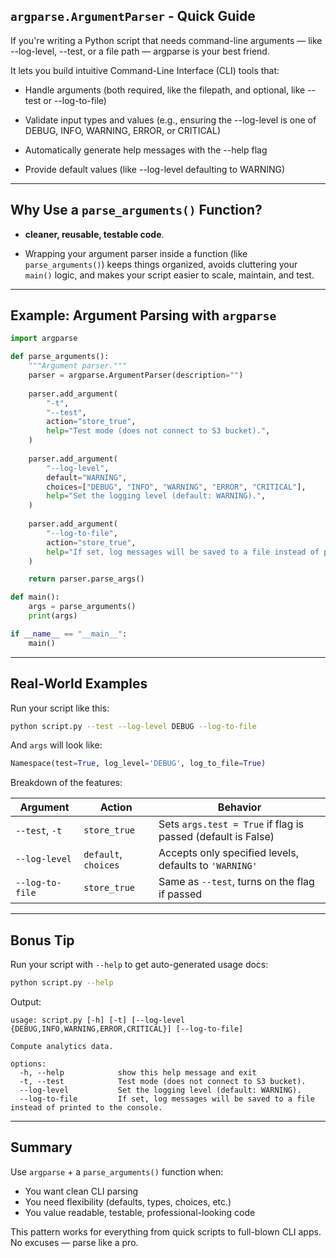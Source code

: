 ## `argparse.ArgumentParser` - Quick Guide

If you're writing a Python script that needs command-line arguments — like --log-level, --test, or a file path — argparse is your best friend.

It lets you build intuitive Command-Line Interface (CLI) tools that:

   - Handle arguments (both required, like the filepath, and optional, like --test or --log-to-file)

   - Validate input types and values (e.g., ensuring the --log-level is one of DEBUG, INFO, WARNING, ERROR, or CRITICAL)

   - Automatically generate help messages with the --help flag

   - Provide default values (like --log-level defaulting to WARNING)

---

## Why Use a `parse_arguments()` Function?

- **cleaner, reusable, testable code**.

- Wrapping your argument parser inside a function (like `parse_arguments()`) keeps things organized, avoids cluttering your `main()` logic, and makes your script easier to scale, maintain, and test.

---

## Example: Argument Parsing with `argparse`

```python
import argparse

def parse_arguments():
    """Argument parser."""
    parser = argparse.ArgumentParser(description="")
    
    parser.add_argument(
        "-t",
        "--test",
        action="store_true",
        help="Test mode (does not connect to S3 bucket).",
    )
    
    parser.add_argument(
        "--log-level",
        default="WARNING",
        choices=["DEBUG", "INFO", "WARNING", "ERROR", "CRITICAL"],
        help="Set the logging level (default: WARNING).",
    )
    
    parser.add_argument(
        "--log-to-file",
        action="store_true",
        help="If set, log messages will be saved to a file instead of printed to the console.",
    )

    return parser.parse_args()

def main():
    args = parse_arguments()
    print(args)

if __name__ == "__main__":
    main()
```

---

## Real-World Examples

Run your script like this:

```bash
python script.py --test --log-level DEBUG --log-to-file
```

And `args` will look like:

```python
Namespace(test=True, log_level='DEBUG', log_to_file=True)
```

Breakdown of the features:

| Argument         | Action         | Behavior                                                         |
|------------------|----------------|------------------------------------------------------------------|
| `--test`, `-t`   | `store_true`   | Sets `args.test = True` if flag is passed (default is False)     |
| `--log-level`    | `default`, `choices` | Accepts only specified levels, defaults to `'WARNING'`     |
| `--log-to-file`  | `store_true`   | Same as `--test`, turns on the flag if passed                    |

---

## Bonus Tip

Run your script with `--help` to get auto-generated usage docs:

```bash
python script.py --help
```

Output:

```
usage: script.py [-h] [-t] [--log-level {DEBUG,INFO,WARNING,ERROR,CRITICAL}] [--log-to-file]

Compute analytics data.

options:
  -h, --help            show this help message and exit
  -t, --test            Test mode (does not connect to S3 bucket).
  --log-level           Set the logging level (default: WARNING).
  --log-to-file         If set, log messages will be saved to a file instead of printed to the console.
```

---

## Summary

Use `argparse` + a `parse_arguments()` function when:
- You want clean CLI parsing
- You need flexibility (defaults, types, choices, etc.)
- You value readable, testable, professional-looking code

This pattern works for everything from quick scripts to full-blown CLI apps. No excuses — parse like a pro. 
